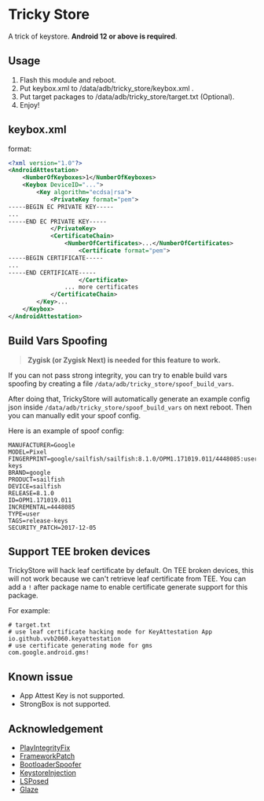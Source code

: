 # Tricky Store

A trick of keystore. **Android 12 or above is required**.

## Usage

1. Flash this module and reboot.  
2. Put keybox.xml to /data/adb/tricky_store/keybox.xml .  
3. Put target packages to /data/adb/tricky_store/target.txt (Optional).  
4. Enjoy!  

## keybox.xml

format:

```xml
<?xml version="1.0"?>
<AndroidAttestation>
    <NumberOfKeyboxes>1</NumberOfKeyboxes>
    <Keybox DeviceID="...">
        <Key algorithm="ecdsa|rsa">
            <PrivateKey format="pem">
-----BEGIN EC PRIVATE KEY-----
...
-----END EC PRIVATE KEY-----
            </PrivateKey>
            <CertificateChain>
                <NumberOfCertificates>...</NumberOfCertificates>
                    <Certificate format="pem">
-----BEGIN CERTIFICATE-----
...
-----END CERTIFICATE-----
                    </Certificate>
                ... more certificates
            </CertificateChain>
        </Key>...
    </Keybox>
</AndroidAttestation>
```

## Build Vars Spoofing

> **Zygisk (or Zygisk Next) is needed for this feature to work.**

If you can not pass strong integrity, you can try to enable build vars spoofing
by creating a file `/data/adb/tricky_store/spoof_build_vars`.

After doing that, TrickyStore will automatically generate an example config json
inside `/data/adb/tricky_store/spoof_build_vars` on next reboot. Then you can manually
edit your spoof config.

Here is an example of spoof config:

```
MANUFACTURER=Google
MODEL=Pixel
FINGERPRINT=google/sailfish/sailfish:8.1.0/OPM1.171019.011/4448085:user/release-keys
BRAND=google
PRODUCT=sailfish
DEVICE=sailfish
RELEASE=8.1.0
ID=OPM1.171019.011
INCREMENTAL=4448085
TYPE=user
TAGS=release-keys
SECURITY_PATCH=2017-12-05
```

## Support TEE broken devices

TrickyStore will hack leaf certificate by default.
On TEE broken devices, this will not work because we can't retrieve leaf certificate from TEE.
You can add a `!` after package name to enable certificate generate support for this package.

For example:

```
# target.txt
# use leaf certificate hacking mode for KeyAttestation App
io.github.vvb2060.keyattestation
# use certificate generating mode for gms
com.google.android.gms!
```

## Known issue

- App Attest Key is not supported.
- StrongBox is not supported.

## Acknowledgement

- [PlayIntegrityFix](https://github.com/chiteroman/PlayIntegrityFix)
- [FrameworkPatch](https://github.com/chiteroman/FrameworkPatch)
- [BootloaderSpoofer](https://github.com/chiteroman/BootloaderSpoofer)
- [KeystoreInjection](https://github.com/aviraxp/Zygisk-KeystoreInjection)
- [LSPosed](https://github.com/LSPosed/LSPosed)
- [Glaze](https://github.com/stephenberry/glaze)
